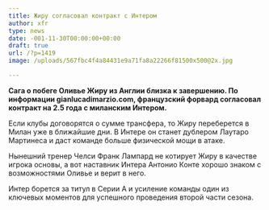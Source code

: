```yaml
---
title: Жиру согласовал контракт с Интером
author: xfr
type: news
date: -001-11-30T00:00:00+00:00
draft: true
url: /?p=1419
image: /uploads/567fbc4f4a84431e9a71fa8a22266f81500x500@2x.jpg

---
```

**Сага о побеге Оливье Жиру из Англии близка к завершению. По информации gianlucadimarzio.com, французский форвард согласовал контракт на 2.5 года с миланским Интером.**

Если клубы договорятся о сумме трансфера, то Жиру переберется в Милан уже в ближайшие дни. В Интере он станет дублером Лаутаро Мартинеса и даст команде больше физической мощи в атаке.

Нынешний тренер Челси Франк Лампард не котирует Жиру в качестве игрока основы, а вот наставник Интера Антонио Конте хорошо знаком с возможностями Оливье и верит в него.

Интер борется за титул в Серии А и усиление команды один из ключевых моментов для успешного проведения второй части сезона.